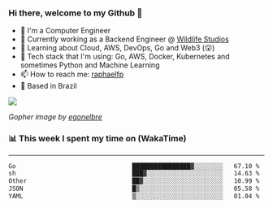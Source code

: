 ### Hi there, welcome to my Github 👋

- 📖 I'm a Computer Engineer
- 🔭 Currently working as a Backend Engineer @ [Wildlife Studios](https://wildlifestudios.com/)
- 🌱 Learning about Cloud, AWS, DevOps, Go and Web3 (😲)
- 🚀 Tech stack that I'm using: Go, AWS, Docker, Kubernetes and sometimes Python and Machine Learning
- 📫 How to reach me: [raphaelfp](https://linkedin.com/in/raphaelfp)
- 🏡 Based in Brazil

![](https://github.com/raphaelfp/gophers/blob/master/.thumb/animation/morning-coffee-3x.gif)

*Gopher image by [egonelbre](https://github.com/egonelbre/)*

### 📊 This week I spent my time on (WakaTime)

---

<!--START_SECTION:waka-->

```txt
Go                                ████████████████▓░░░░░░░░   67.10 %
sh                                ███▓░░░░░░░░░░░░░░░░░░░░░   14.63 %
Other                             ██▓░░░░░░░░░░░░░░░░░░░░░░   10.99 %
JSON                              █▒░░░░░░░░░░░░░░░░░░░░░░░   05.58 %
YAML                              ▒░░░░░░░░░░░░░░░░░░░░░░░░   01.04 %
```

<!--END_SECTION:waka-->

